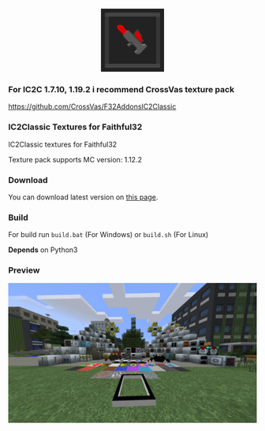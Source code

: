 <p align="center">
	<img src="https://github.com/LogicWorlds/IC2ClassicFaithful32/raw/master/src/pack.png">
</p>

### For IC2C 1.7.10, 1.19.2 i recommend CrossVas texture pack
https://github.com/CrossVas/F32AddonsIC2Classic

### IC2Classic Textures for Faithful32
 IC2Classic textures for Faithful32

 Texture pack supports MC version: 1.12.2
 
### Download
 You can download latest version on [this page](https://github.com/LogicWorlds/IC2ClassicFaithful32/releases).

### Build
 For build run `build.bat` (For Windows) or `build.sh` (For Linux)
 
 **Depends** on Python3

### Preview
![Preview resourcepack](https://github.com/LogicWorlds/IC2ClassicFaithful32/raw/master/img/preview.png)
